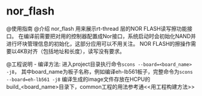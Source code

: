 # nor_flash
@使用指南
    @介绍
        nor_flash 用来展示rt-thread 层的NOR FLASH读写擦功能接口。
        在编译前需要把对用的控制器配置成Nor接口，系统启动时会初始化NAND并进行坏块管理信息的初始化，这部分应用可以不用关注。
        NOR FLASH的擦操作需要以4KB对齐（包括地址和长度），读写没有要求。

      
 @工程说明
        - 编译方法: 进入project目录执行命令`scons --board=<board_name> -j8`， 其中board_name为板子名称，例如编译eh-lb561板子，完整命令为`scons --board=eh-lb561 -j8`
          编译生成的image文件存放在HCPU的build_<board_name>目录下，common工程的用法参考通<<用工程构建方法>>